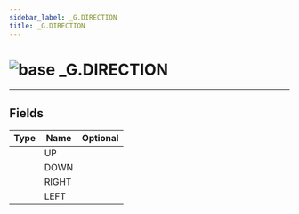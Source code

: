 ```yaml
---
sidebar_label: _G.DIRECTION
title: _G.DIRECTION
---
```


# <img src='/img/wiki/base.png' alt='base' data-tag='env-tag' /> _G.DIRECTION


-----------------
## Fields

| Type   | Name | Optional |
| ------ | ---- | -------: |
|  | UP |   |
|  | DOWN |   |
|  | RIGHT |   |
|  | LEFT |   |

